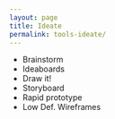 ```yaml
---
layout: page
title: Ideate
permalink: tools-ideate/
---
```


- Brainstorm
- Ideaboards
- Draw it!
- Storyboard
- Rapid prototype
- Low Def. Wireframes